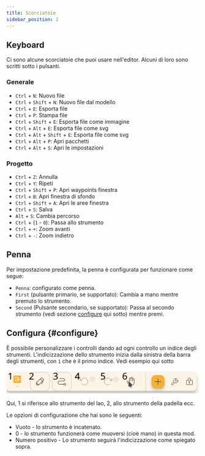 ```yaml
---
title: Scorciatoie
sidebar_position: 2
---
```


## Keyboard

Ci sono alcune scorciatoie che puoi usare nell'editor.
Alcuni di loro sono scritti sotto i pulsanti.

### Generale

- `Ctrl` + `N`: Nuovo file
- `Ctrl` + `Shift` + `N`: Nuovo file dal modello
- `Ctrl` + `E`: Esporta file
- `Ctrl` + `P`: Stampa file
- `Ctrl` + `Shift` + `E`: Esporta file come immagine
- `Ctrl` + `Alt` + `E`: Esporta file come svg
- `Ctrl` + `Alt` + `Shift` + `E`: Esporta file come svg
- `Ctrl` + `Alt` + `P`: Apri pacchetti
- `Ctrl` + `Alt` + `S`: Apri le impostazioni

### Progetto

- `Ctrl` + `Z`: Annulla
- `Ctrl` + `Y`: Ripeti
- `Ctrl` + `Shift` + `P`: Apri waypoints finestra
- `Ctrl` + `B`: Apri finestra di sfondo
- `Ctrl` + `Shift` + `A`: Apri le aree finestra
- `Ctrl` + `S`: Salva
- `Alt` + `S`: Cambia percorso
- `Ctrl` + (`1` - `0`): Passa allo strumento
- `Ctrl` + `+`: Zoom avanti
- `Ctrl` + `-`: Zoom indietro

## Penna

Per impostazione predefinita, la penna è configurata per funzionare come segue:

- `Penna`: configurato come penna.
- `First` (pulsante primario, se supportato): Cambia a mano mentre premuto lo strumento.
- `Second` (Pulsante secondario, se supportato): Passa al secondo strumento (vedi sezione [configure](#configure) qui sotto) mentre premi.

## Configura {#configure}

È possibile personalizzare i controlli dando ad ogni controllo un indice degli strumenti. L'indicizzazione dello strumento inizia dalla sinistra della barra degli strumenti, con `1` che è il primo indice. Vedi esempio qui sotto

![toolbar numbered](toolbar_numbered.png)

Qui, 1 si riferisce allo strumento del lao, 2, allo strumento della padella ecc.

Le opzioni di configurazione che hai sono le seguenti:

- Vuoto - lo strumento è incatenato.
- 0 - lo strumento funzionerà come muoversi (cioè mano) in questa mod.
- Numero positivo - Lo strumento seguirà l'indicizzazione come spiegato sopra.

